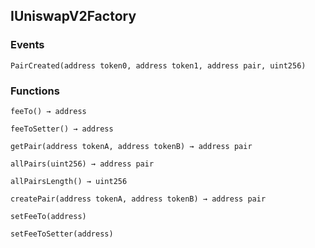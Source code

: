 ## IUniswapV2Factory





### Events
```solidity
PairCreated(address token0, address token1, address pair, uint256)
```






### Functions
```solidity
feeTo() → address
```





```solidity
feeToSetter() → address
```





```solidity
getPair(address tokenA, address tokenB) → address pair
```





```solidity
allPairs(uint256) → address pair
```





```solidity
allPairsLength() → uint256
```





```solidity
createPair(address tokenA, address tokenB) → address pair
```





```solidity
setFeeTo(address)
```





```solidity
setFeeToSetter(address)
```





